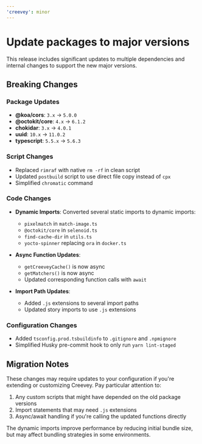 ```yaml
---
'creevey': minor
---
```


# Update packages to major versions

This release includes significant updates to multiple dependencies and internal changes to support the new major versions.

## Breaking Changes

### Package Updates

- **@koa/cors**: `3.x` → `5.0.0`
- **@octokit/core**: `4.x` → `6.1.2`
- **chokidar**: `3.x` → `4.0.1`
- **uuid**: `10.x` → `11.0.2`
- **typescript**: `5.5.x` → `5.6.3`

### Script Changes

- Replaced `rimraf` with native `rm -rf` in clean script
- Updated `postbuild` script to use direct file copy instead of `cpx`
- Simplified `chromatic` command

### Code Changes

- **Dynamic Imports**: Converted several static imports to dynamic imports:

  - `pixelmatch` in `match-image.ts`
  - `@octokit/core` in `selenoid.ts`
  - `find-cache-dir` in `utils.ts`
  - `yocto-spinner` replacing `ora` in `docker.ts`

- **Async Function Updates**:

  - `getCreeveyCache()` is now async
  - `getMatchers()` is now async
  - Updated corresponding function calls with `await`

- **Import Path Updates**:
  - Added `.js` extensions to several import paths
  - Updated story imports to use `.js` extensions

### Configuration Changes

- Added `tsconfig.prod.tsbuildinfo` to `.gitignore` and `.npmignore`
- Simplified Husky pre-commit hook to only run `yarn lint-staged`

## Migration Notes

These changes may require updates to your configuration if you're extending or customizing Creevey. Pay particular attention to:

1. Any custom scripts that might have depended on the old package versions
2. Import statements that may need `.js` extensions
3. Async/await handling if you're calling the updated functions directly

The dynamic imports improve performance by reducing initial bundle size, but may affect bundling strategies in some environments.
